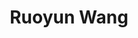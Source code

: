 ---
layout: page
title: Ruoyun Wang
description: M.S. in Biostatistics
img: assets/img/7.jpg
importance: 4
category: student
--- 